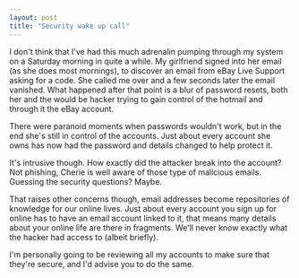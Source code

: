 ```yaml
---
layout: post
title: "Security wake up call"
---
```


I don't think that I've had this much adrenalin pumping through my system on a Saturday morning in quite a while. My girlfriend signed into her email (as she does most mornings), to discover an email from eBay Live Support asking for a code. She called me over and a few seconds later the email vanished. What happened after that point is a blur of password resets, both her and the would be hacker trying to gain control of the hotmail and through it the eBay account.

There were paranoid moments when passwords wouldn't work, but in the end she's still in control of the accounts. Just about every account she owns has now had the password and details changed to help protect it.

It's intrusive though. How exactly did the attacker break into the account? Not phishing, Cherie is well aware of those type of malicious emails. Guessing the security questions? Maybe.

That raises other concerns though, email addresses become repositories of knowledge for our online lives. Just about every account you sign up for online has to have an email account linked to it, that means many details about your online life are there in fragments. We'll never know exactly what the hacker had access to (albeit briefly).

I'm personally going to be reviewing all my accounts to make sure that they're secure, and I'd advise you to do the same.

